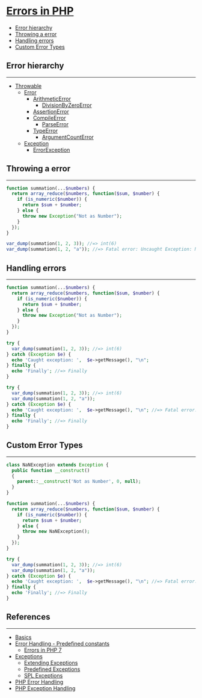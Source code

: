 # [Errors in PHP](https://www.php.net/manual/en/language.errors.basics.php)

- [Error hierarchy](#error-hierarchy)
- [Throwing a error](#throwing-a-error)
- [Handling errors](#handling-errors)
- [Custom Error Types](#custom-error-types)

## Error hierarchy

---

- [Throwable](https://www.php.net/manual/en/class.throwable.php)
  - [Error](https://www.php.net/manual/en/class.error.php)
    - [ArithmeticError](https://www.php.net/manual/en/class.arithmeticerror.php)
      - [DivisionByZeroError](https://www.php.net/manual/en/class.divisionbyzeroerror.php)
    - [AssertionError](https://www.php.net/manual/en/class.assertionerror.php)
    - [CompileError](https://www.php.net/manual/en/class.compileerror.php)
      - [ParseError](https://www.php.net/manual/en/class.parseerror.php)
    - [TypeError](https://www.php.net/manual/en/class.typeerror.php)
      - [ArgumentCountError](https://www.php.net/manual/en/class.argumentcounterror.php)
  - [Exception](https://www.php.net/manual/en/class.exception.php)
    - [ErrorException](https://www.php.net/manual/en/class.errorexception.php)

## Throwing a error

---

```php
function summation(...$numbers) {
  return array_reduce($numbers, function($sum, $number) {
    if (is_numeric($number)) {
      return $sum + $number;
    } else {
      throw new Exception("Not as Number");
    }
  });
}

var_dump(summation(1, 2, 3)); //=> int(6)
var_dump(summation(1, 2, "a")); //=> Fatal error: Uncaught Exception: Not as Number
```

## Handling errors

---

```php
function summation(...$numbers) {
  return array_reduce($numbers, function($sum, $number) {
    if (is_numeric($number)) {
      return $sum + $number;
    } else {
      throw new Exception("Not as Number");
    }
  });
}

try {
  var_dump(summation(1, 2, 3)); //=> int(6)
} catch (Exception $e) {
  echo 'Caught exception: ',  $e->getMessage(), "\n";
} finally {
  echo 'Finally'; //=> Finally
}

try {
  var_dump(summation(1, 2, 3)); //=> int(6)
  var_dump(summation(1, 2, "a"));
} catch (Exception $e) {
  echo 'Caught exception: ',  $e->getMessage(), "\n"; //=> Fatal error: Uncaught Exception: Not as Number
} finally {
  echo 'Finally'; //=> Finally
}
```

## Custom Error Types

---

```php
class NaNException extends Exception {
  public function __construct()
  {
    parent::__construct('Not as Number', 0, null);
  }
}

function summation(...$numbers) {
  return array_reduce($numbers, function($sum, $number) {
    if (is_numeric($number)) {
      return $sum + $number;
    } else {
      throw new NaNException();
    }
  });
}

try {
  var_dump(summation(1, 2, 3)); //=> int(6)
  var_dump(summation(1, 2, "a"));
} catch (Exception $e) {
  echo 'Caught exception: ',  $e->getMessage(), "\n"; //=> Fatal error: Uncaught Exception: Not as Number
} finally {
  echo 'Finally'; //=> Finally
}
```

## References

---

- [Basics](https://www.php.net/manual/en/language.errors.basics.php)
- [Error Handling - Predefined constants](https://www.php.net/manual/en/errorfunc.constants.php)
  - [Errors in PHP 7](https://www.php.net/manual/en/language.errors.php7.php)
- [Exceptions](https://www.php.net/manual/en/language.exceptions.php)
  - [Extending Exceptions](https://www.php.net/manual/en/language.exceptions.extending.php)
  - [Predefined Exceptions](https://www.php.net/manual/en/reserved.exceptions.php)
  - [SPL Exceptions](https://www.php.net/manual/en/spl.exceptions.php)
- [PHP Error Handling](https://www.w3schools.com/php/php_error.asp)
- [PHP Exception Handling](https://www.w3schools.com/php/php_exception.asp)
